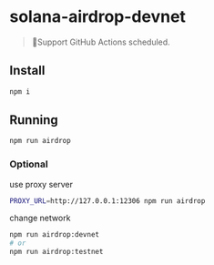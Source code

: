 # solana-airdrop-devnet

> 🚀Support GitHub Actions scheduled.

## Install

```bash
npm i
```

## Running

```bash
npm run airdrop
```

### Optional

use proxy server

```bash
PROXY_URL=http://127.0.0.1:12306 npm run airdrop

```

change network

```bash
npm run airdrop:devnet
# or
npm run airdrop:testnet
```

